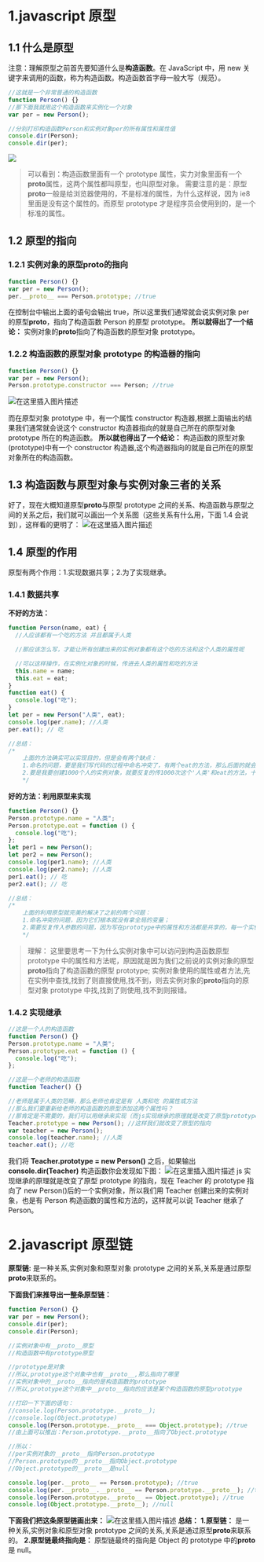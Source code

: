 # 1.javascript 原型

## 1.1 什么是原型

注意：理解原型之前首先要知道什么是**构造函数**。在 JavaScript 中，用 new 关键字来调用的函数，称为构造函数。构造函数首字母一般大写（规范）。

```javascript
//这就是一个非常普通的构造函数
function Person() {}
//那下面我就用这个构造函数来实例化一个对象
var per = new Person();

//分别打印构造函数Person和实例对象per的所有属性和属性值
console.dir(Person);
console.dir(per);
```

![](prototype-prototypeChain.assets/prototype-prototypeChain-1.png)

> 可以看到：构造函数里面有一个 prototype 属性，实力对象里面有一个**proto**属性，这两个属性都叫原型，也叫原型对象。
> 需要注意的是：原型**proto**一般是给浏览器使用的，不是标准的属性，为什么这样说，因为 ie8 里面是没有这个属性的。而原型 prototype 才是程序员会使用到的，是一个标准的属性。

## 1.2 原型的指向

### 1.2.1 实例对象的原型**proto**的指向

```javascript
function Person() {}
var per = new Person();
per.__proto__ === Person.prototype; //true
```

在控制台中输出上面的语句会输出 true，所以这里我们通常就会说实例对象 per 的原型**proto**，指向了构造函数 Person 的原型 prototype。
**所以就得出了一个结论：** 实例对象的**proto**指向了构造函数的原型对象 prototype。

### 1.2.2 构造函数的原型对象 prototype 的构造器的指向

```javascript
function Person() {}
var per = new Person();
Person.prototype.constructor === Person; //true
```

![在这里插入图片描述](prototype-prototypeChain.assets/prototype-prototypeChain-2.png)

而在原型对象 prototype 中，有一个属性 constructor 构造器,根据上面输出的结果我们通常就会说这个 constructor 构造器指向的就是自己所在的原型对象 prototype 所在的构造函数。
**所以就也得出了一个结论：** 构造函数的原型对象(prototype)中有一个 constructor 构造器,这个构造器指向的就是自己所在的原型对象所在的构造函数。

## 1.3 构造函数与原型对象与实例对象三者的关系

好了，现在大概知道原型**proto**与原型 prototype 之间的关系、构造函数与原型之间的关系之后，我们就可以画出一个关系图（这些关系有什么用，下面 1.4 会说到），这样看的更明了：
![在这里插入图片描述](prototype-prototypeChain.assets/prototype-prototypeChain-3.png)

## 1.4 原型的作用

原型有两个作用：1.实现数据共享；2.为了实现继承。

### 1.4.1 数据共享

**不好的方法：**

```javascript
function Person(name, eat) {
  //人应该都有一个吃的方法 并且都属于人类

  //那应该怎么写，才能让所有创建出来的实例对象都有这个吃的方法和这个人类的属性呢

  //可以这样操作，在实例化对象的时候，传进去人类的属性和吃的方法
  this.name = name;
  this.eat = eat;
}
function eat() {
  console.log("吃");
}
let per = new Person("人类", eat);
console.log(per.name); //人类
per.eat(); // 吃

//总结：
/*
    上面的方法确实可以实现目的，但是会有两个缺点：
    1.命名的问题，要是我们写代码的过程中命名冲突了，有两个eat的方法，那么后面的就会把前面的给覆盖了,所以很同意造成命名冲突的问题
    2.要是我要创建1000个人的实例对象，就要反复的传1000次这个'人类'和eat的方法，十分烦琐
    */
```

**好的方法：利用原型来实现**

```javascript
function Person() {}
Person.prototype.name = "人类";
Person.prototype.eat = function () {
  console.log("吃");
};
let per1 = new Person();
let per2 = new Person();
console.log(per1.name); //人类
console.log(per2.name); //人类
per1.eat(); // 吃
per2.eat(); // 吃

//总结：
/*
    上面的利用原型就完美的解决了之前的两个问题：
    1.命名冲突的问题，因为它们根本就没有拿全局的变量；
    2.需要反复传入参数的问题，因为写在prototype中的属性和方法都是共享的，每一个实例对象都可以访问到
    */
```

> 理解：
> 这里要思考一下为什么实例对象中可以访问到构造函数原型 prototype 中的属性和方法呢，原因就是因为我们之前说的实例对象的原型**proto**指向了构造函数的原型 prototype;
> 实例对象使用的属性或者方法,先在实例中查找,找到了则直接使用,找不到，则去实例对象的**proto**指向的原型对象 prototype 中找,找到了则使用,找不到则报错。

### 1.4.2 实现继承

```javascript
//这是一个人的构造函数
function Person() {}
Person.prototype.name = "人类";
Person.prototype.eat = function () {
  console.log("吃");
};

//这是一个老师的构造函数
function Teacher() {}

//老师是属于人类的范畴，那么老师也肯定是有 人类和吃 的属性或方法
//那么我们要重新给老师的构造函数的原型添加这两个属性吗？
//那肯定是不需要的，我们可以用继承来实现（而js实现继承的原理就是改变了原型prototype的指向）
Teacher.prototype = new Person(); //这样我们就改变了原型的指向
var teacher = new Person();
console.log(teacher.name); //人类
teacher.eat(); //吃
```

我们将 **Teacher.prototype = new Person()** 之后，如果输出 **console.dir(Teacher)** 构造函数你会发现如下图：
![在这里插入图片描述](prototype-prototypeChain.assets/prototype-prototypeChain-4.png)
js 实现继承的原理就是改变了原型 prototype 的指向，现在 Teacher 的 prototype 指向了 new Person()后的一个实例对象，所以我们用 Teacher 创建出来的实例对象，也是有 Person 构造函数的属性和方法的，这样就可以说 Teacher 继承了 Person。

# 2.javascript 原型链

**原型链:** 是一种关系,实例对象和原型对象 prototype 之间的关系,关系是通过原型**proto**来联系的。

**下面我们来推导出一整条原型链：**

```javascript
function Person() {}
var per = new Person();
console.dir(per);
console.dir(Person);

//实例对象中有__proto__原型
//构造函数中有prototype原型

//prototype是对象
//所以,prototype这个对象中也有__proto__,那么指向了哪里
//实例对象中的__proto__指向的是构造函数的prototype
//所以,prototype这个对象中__proto__指向的应该是某个构造函数的原型prototype

//打印一下下面的语句：
//console.log(Person.prototype.__proto__);
//console.log(Object.prototype)
console.log(Person.prototype.__proto__ === Object.prototype); //true
//由上面可以推出：Person.prototype.__proto__指向了Object.prototype

//所以：
//per实例对象的__proto__指向Person.prototype
//Person.prototype的__proto__指向Object.prototype
//Object.prototype的__proto__是null

console.log(per.__proto__ == Person.prototype); //true
console.log(per.__proto__.__proto__ == Person.prototype.__proto__); //true
console.log(Person.prototype.__proto__ == Object.prototype); //true
console.log(Object.prototype.__proto__); //null
```

**下面我们把这条原型链画出来：**
![在这里插入图片描述](prototype-prototypeChain.assets/prototype-prototypeChain-5.png)
**总结：**
**1.原型链：** 是一种关系,实例对象和原型对象 prototype 之间的关系,关系是通过原型**proto**来联系的。
**2.原型链最终指向是：** 原型链最终的指向是 Object 的 prototype 中的**proto**是 null。
